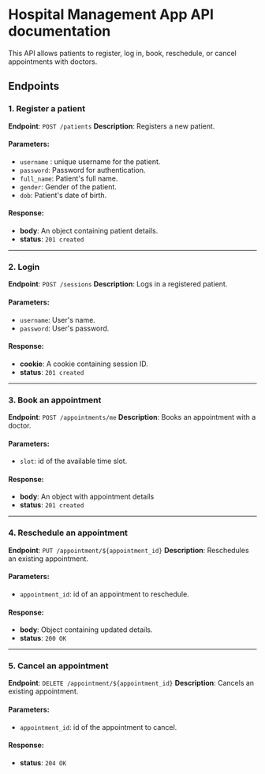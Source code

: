 # Hospital Management App API documentation

This API allows patients to register, log in, book, reschedule, or cancel appointments with doctors.

## **Endpoints**

### 1. Register a patient

**Endpoint**: `POST /patients`
**Description**: Registers a new patient.

#### Parameters:

- `username` : unique username for the patient.
- `password`: Password for authentication.
- `full_name`: Patient's full name.
- `gender`: Gender of the patient.
- `dob`: Patient's date of birth.

#### Response:

- **body**: An object containing patient details.
- **status**: `201 created`

---

### 2. Login

**Endpoint**: `POST /sessions`
**Description**: Logs in a registered patient.

#### Parameters:

- `username`: User's name.
- `password`: User's password.

#### Response:

- **cookie**: A cookie containing session ID.
- **status**: `201 created`

---

### 3. Book an appointment

**Endpoint**: `POST /appointments/me`
**Description**: Books an appointment with a doctor.

#### Parameters:

- `slot`: id of the available time slot.

#### Response:

- **body**: An object with appointment details
- **status**: `201 created`

---

### 4. Reschedule an appointment

**Endpoint**: `PUT /appointment/${appointment_id}`
**Description**: Reschedules an existing appointment.

#### Parameters:

- `appointment_id`: id of an appointment to reschedule.

#### Response:

- **body**: Object containing updated details.
- **status**: `200 OK`

---

### 5. Cancel an appointment

**Endpoint**: `DELETE /appointment/${appointment_id}`
**Description**: Cancels an existing appointment.

#### Parameters:

- `appointment_id`: id of the appointment to cancel.

#### Response:

- **status**: `204 OK`

